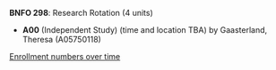 **BNFO 298**: Research Rotation (4 units)

- **A00** (Independent Study) (time and location TBA) by Gaasterland, Theresa (A05750118)

[Enrollment numbers over time](./BNFO298.tsv)
